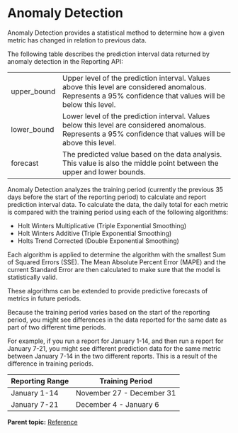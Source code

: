 # Anomaly Detection

Anomaly Detection provides a statistical method to determine how a given metric has changed in relation to previous data.

The following table describes the prediction interval data returned by anomaly detection in the Reporting API:

| | |
|--|--|
|upper\_bound| Upper level of the prediction interval. Values above this level are considered anomalous. Represents a 95% confidence that values will be below this level. |
|lower\_bound| Lower level of the prediction interval. Values below this level are considered anomalous. Represents a 95% confidence that values will be above this level. |
|forecast| The predicted value based on the data analysis. This value is also the middle point between the upper and lower bounds. |

Anomaly Detection analyzes the training period \(currently the previous 35 days before the start of the reporting period\) to calculate and report prediction interval data. To calculate the data, the daily total for each metric is compared with the training period using each of the following algorithms:

-   Holt Winters Multiplicative \(Triple Exponential Smoothing\)
-   Holt Winters Additive \(Triple Exponential Smoothing\)
-   Holts Trend Corrected \(Double Exponential Smoothing\)

Each algorithm is applied to determine the algorithm with the smallest Sum of Squared Errors \(SSE\). The Mean Absolute Percent Error \(MAPE\) and the current Standard Error are then calculated to make sure that the model is statistically valid.

These algorithms can be extended to provide predictive forecasts of metrics in future periods.

Because the training period varies based on the start of the reporting period, you might see differences in the data reported for the same date as part of two different time periods.

For example, if you run a report for January 1-14, and then run a report for January 7-21, you might see different prediction data for the same metric between January 7-14 in the two different reports. This is a result of the difference in training periods.

|Reporting Range|Training Period|
|---------------|---------------|
|January 1-14|November 27 - December 31|
|January 7-21|December 4 - January 6|

**Parent topic:** [Reference](../reference/c_reference.md)

